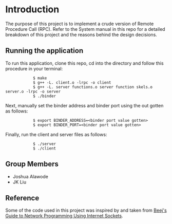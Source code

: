 # Introduction

The purpose of this project is to implement a crude version of Remote Procedure Call (RPC). Refer to the System manual in this repo for a detailed breakdown of this project and the reasons behind the design decisions.

## Running the application 

To run this application, clone this repo, cd into the directory and follow this procedure in your terminal:

				$ make
				$ g++ -L. client.o -lrpc -o client
				$ g++ -L. server functions.o server function skels.o server.o -lrpc -o server
				$ ./binder

Next, manually set the binder address and binder port using the out gotten as follows:

				$ export BINDER_ADDRESS=<binder port value gotten>
				$ export BINDER_PORT=<binder port value gotten>

Finally, run the client and server files as follows:

				$ ./server
				$ ./client

## Group Members

- Joshua Alawode 
- JK Liu

## Reference

Some of the code used in this project was inspired by and taken from [Beej's Guide to Network Programming Using Internet Sockets](http://beej.us).
